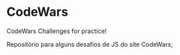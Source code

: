 # CodeWars
CodeWars Challenges for practice!

Repositório para alguns desafios de JS do site CodeWars;
